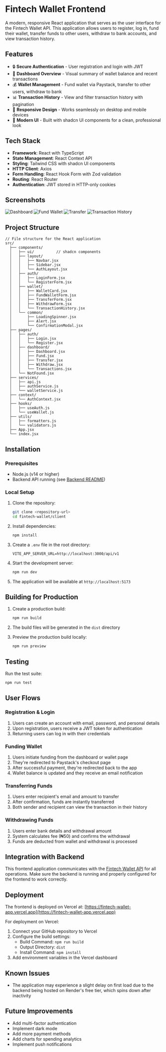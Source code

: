 # Fintech Wallet Frontend

A modern, responsive React application that serves as the user interface for the Fintech Wallet API. This application allows users to register, log in, fund their wallet, transfer funds to other users, withdraw to bank accounts, and view transaction history.

## Features

- 🔒 **Secure Authentication** - User registration and login with JWT
- 💼 **Dashboard Overview** - Visual summary of wallet balance and recent transactions
- 💰 **Wallet Management** - Fund wallet via Paystack, transfer to other users, withdraw to bank
- 📊 **Transaction History** - View and filter transaction history with pagination
- 📱 **Responsive Design** - Works seamlessly on desktop and mobile devices
- 🎨 **Modern UI** - Built with shadcn UI components for a clean, professional look

## Tech Stack

- **Framework**: React with TypeScript
- **State Management**: React Context API
- **Styling**: Tailwind CSS with shadcn UI components
- **HTTP Client**: Axios
- **Form Handling**: React Hook Form with Zod validation
- **Routing**: React Router
- **Authentication**: JWT stored in HTTP-only cookies

## Screenshots

![Dashboard](../screenshots/dashboard.png)
![Fund Wallet](../screenshots/fundwallet.png)
![Transfer](../screenshots/transfer.png)
![Transaction History](../screenshots/transactions.png)

## Project Structure

```
// File structure for the React application
src/
  ├── components/
  │   ├── ui/          // shadcn components
  │   ├── layout/
  │   │   ├── Navbar.jsx
  │   │   ├── Sidebar.jsx
  │   │   └── AuthLayout.jsx
  │   ├── auth/
  │   │   ├── LoginForm.jsx
  │   │   └── RegisterForm.jsx
  │   ├── wallet/
  │   │   ├── WalletCard.jsx
  │   │   ├── FundWalletForm.jsx
  │   │   ├── TransferForm.jsx
  │   │   ├── WithdrawForm.jsx
  │   │   └── TransactionHistory.jsx
  │   └── common/
  │       ├── LoadingSpinner.jsx
  │       ├── Alert.jsx
  │       └── ConfirmationModal.jsx
  ├── pages/
  │   ├── auth/
  │   │   ├── Login.jsx
  │   │   └── Register.jsx
  │   ├── dashboard/
  │   │   ├── Dashboard.jsx
  │   │   ├── Fund.jsx
  │   │   ├── Transfer.jsx
  │   │   ├── Withdraw.jsx
  │   │   └── Transactions.jsx
  │   └── NotFound.jsx
  ├── services/
  │   ├── api.js
  │   ├── authService.js
  │   └── walletService.js
  ├── context/
  │   └── AuthContext.jsx
  ├── hooks/
  │   ├── useAuth.js
  │   └── useWallet.js
  ├── utils/
  │   ├── formatters.js
  │   └── validators.js
  ├── App.jsx
  └── index.jsx
```

## Installation

### Prerequisites

- Node.js (v14 or higher)
- Backend API running (see [Backend README](../server/README.md))

### Local Setup

1. Clone the repository:

   ```bash
   git clone <repository-url>
   cd fintech-wallet/client
   ```

2. Install dependencies:

   ```bash
   npm install
   ```

3. Create a `.env` file in the root directory:

   ```
   VITE_APP_SERVER_URL=http://localhost:3000/api/v1
   ```

4. Start the development server:

   ```bash
   npm run dev
   ```

5. The application will be available at `http://localhost:5173`

## Building for Production

1. Create a production build:

   ```bash
   npm run build
   ```

2. The build files will be generated in the `dist` directory

3. Preview the production build locally:

   ```bash
   npm run preview
   ```

## Testing

Run the test suite:

```bash
npm run test
```

## User Flows

### Registration & Login

1. Users can create an account with email, password, and personal details
2. Upon registration, users receive a JWT token for authentication
3. Returning users can log in with their credentials

### Funding Wallet

1. Users initiate funding from the dashboard or wallet page
2. They're redirected to Paystack's checkout page
3. After successful payment, they're redirected back to the app
4. Wallet balance is updated and they receive an email notification

### Transferring Funds

1. Users enter recipient's email and amount to transfer
2. After confirmation, funds are instantly transferred
3. Both sender and recipient can view the transaction in their history

### Withdrawing Funds

1. Users enter bank details and withdrawal amount
2. System calculates fee (₦50) and confirms the withdrawal
3. Funds are deducted from wallet and withdrawal is processed

## Integration with Backend

This frontend application communicates with the [Fintech Wallet API](../server/README.md) for all operations. Make sure the backend is running and properly configured for the frontend to work correctly.

## Deployment

The frontend is deployed on Vercel at: [https://fintech-wallet-app.vercel.app](https://fintech-wallet-app.vercel.app)

For deployment on Vercel:

1. Connect your GitHub repository to Vercel
2. Configure the build settings:
   - Build Command: `npm run build`
   - Output Directory: `dist`
   - Install Command: `npm install`
3. Add environment variables in the Vercel dashboard

## Known Issues

- The application may experience a slight delay on first load due to the backend being hosted on Render's free tier, which spins down after inactivity

## Future Improvements

- Add multi-factor authentication
- Implement dark mode
- Add more payment methods
- Add charts for spending analytics
- Implement push notifications
